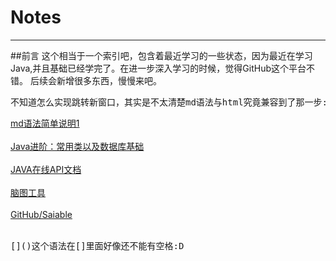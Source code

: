 # Notes
---
##前言
这个相当于一个索引吧，包含着最近学习的一些状态，因为最近在学习Java,并且基础已经学完了。在进一步深入学习的时候，觉得GitHub这个平台不错。
后续会新增很多东西，慢慢来吧。

<pre>
不知道怎么实现跳转新窗口，其实是不太清楚md语法与html究竟兼容到了那一步:D
</pre>

[md语法简单说明1](http://www.th7.cn/web/html-css/201411/68051.shtml) </br></br>
<a target = "_blank" href = "http://www.chuanke.com/v3501007-197571-1135528.html">Java进阶：常用类以及数据库基础</a></br></br>
<a target = "_blank" href = "http://tool.oschina.net/apidocs/apidoc?api=jdk-zh">JAVA在线API文档</a></br></br>
<a target = "_blank" href = "http://naotu.baidu.com/home">脑图工具</a></br></br>
[GitHub/Saiable](https://github.com/Saiable)</br></br>

<pre>
[]()这个语法在[]里面好像还不能有空格:D
</pre>
 

